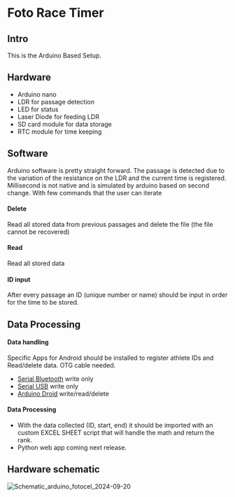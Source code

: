 # Foto Race Timer
## Intro
This is the Arduino Based Setup.
## Hardware
* Arduino nano
* LDR for passage detection
* LED for status
* Laser Diode for feeding LDR
* SD card module for data storage
* RTC module for time keeping
## Software
Arduino software is pretty straight forward. The passage is detected due to the variation of the resistance on the LDR and the current time is registered. Millisecond is not native and is simulated by arduino based on second change. With few commands that the user can iterate
#### Delete
Read all stored data from previous passages and delete the file (the file cannot be recovered)
#### Read
Read all stored data
#### ID input
After every passage an ID (unique number or name) should be input in order for the time to be stored.
## Data Processing
#### Data handling 
Specific Apps for Android should be installed to register athlete IDs and Read/delete data. OTG cable needed.
* [Serial Bluetooth](https://play.google.com/store/apps/details?id=de.kai_morich.serial_bluetooth_terminal) write only
* [Serial USB](https://play.google.com/store/apps/details?id=de.kai_morich.serial_usb_terminal) write only
* [Arduino Droid](https://play.google.com/store/apps/details?id=name.antonsmirnov.android.arduinodroid2) write/read/delete
#### Data Processing
* With the data collected (ID, start, end) it should be imported with an custom EXCEL SHEET script that will handle the math and return the rank. 
* Python web app coming next release.
## Hardware schematic
![Schematic_arduino_fotocel_2024-09-20](https://github.com/user-attachments/assets/6f1753b8-dcc6-45f1-bae9-e66507c99d4a)
